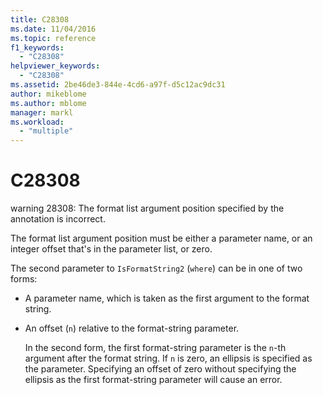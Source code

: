 ```yaml
---
title: C28308
ms.date: 11/04/2016
ms.topic: reference
f1_keywords:
  - "C28308"
helpviewer_keywords:
  - "C28308"
ms.assetid: 2be46de3-844e-4cd6-a97f-d5c12ac9dc31
author: mikeblome
ms.author: mblome
manager: markl
ms.workload:
  - "multiple"
---
```

# C28308
warning 28308: The format list argument position specified by the annotation is incorrect.

 The format list argument position must be either a parameter name, or an integer offset that's in the parameter list, or zero.

 The second parameter to `IsFormatString2` (`where`) can be in one of two forms:

- A parameter name, which is taken as the first argument to the format string.

- An offset (`n`) relative to the format-string parameter.

  In the second form, the first format-string parameter is the `n`-th argument after the format string. If `n` is zero, an ellipsis is specified as the parameter. Specifying an offset of zero without specifying the ellipsis as the first format-string parameter will cause an error.
